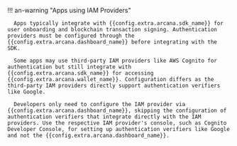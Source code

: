 !!! an-warning "Apps using IAM Providers"

      Apps typically integrate with {{config.extra.arcana.sdk_name}} for user onboarding and blockchain transaction signing. Authentication providers must be configured through the {{config.extra.arcana.dashboard_name}} before integrating with the SDK. 
      
      Some apps may use third-party IAM providers like AWS Cognito for authentication but still integrate with {{config.extra.arcana.sdk_name}} for accessing {{config.extra.arcana.wallet_name}}. Configuration differs as the third-party IAM providers directly support authentication verifiers like Google. 
      
      Developers only need to configure the IAM provider via {{config.extra.arcana.dashboard_name}}, skipping the configuration of authentication verifiers that integrate directly with the IAM providers. Use the respective IAM provider's console, such as Cognito Developer Console, for setting up authentication verifiers like Google and not the {{config.extra.arcana.dashboard_name}}.